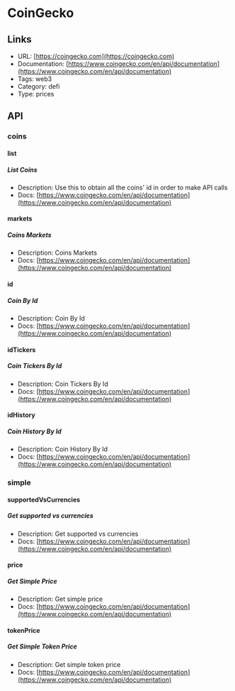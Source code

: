 # CoinGecko

## Links

* URL: [https://coingecko.com](https://coingecko.com)
* Documentation: [https://www.coingecko.com/en/api/documentation](https://www.coingecko.com/en/api/documentation)
* Tags: web3
* Category: defi
* Type: prices

## API

### coins

#### list

##### List Coins

* Description: Use this to obtain all the coins' id in order to make API calls
* Docs: [https://www.coingecko.com/en/api/documentation](https://www.coingecko.com/en/api/documentation)

#### markets

##### Coins Markets

* Description: Coins Markets
* Docs: [https://www.coingecko.com/en/api/documentation](https://www.coingecko.com/en/api/documentation)

#### id

##### Coin By Id

* Description: Coin By Id
* Docs: [https://www.coingecko.com/en/api/documentation](https://www.coingecko.com/en/api/documentation)

#### idTickers

##### Coin Tickers By Id

* Description: Coin Tickers By Id
* Docs: [https://www.coingecko.com/en/api/documentation](https://www.coingecko.com/en/api/documentation)

#### idHistory

##### Coin History By Id

* Description: Coin History By Id
* Docs: [https://www.coingecko.com/en/api/documentation](https://www.coingecko.com/en/api/documentation)

### simple

#### supportedVsCurrencies

##### Get supported vs currencies

* Description: Get supported vs currencies
* Docs: [https://www.coingecko.com/en/api/documentation](https://www.coingecko.com/en/api/documentation)

#### price

##### Get Simple Price

* Description: Get simple price
* Docs: [https://www.coingecko.com/en/api/documentation](https://www.coingecko.com/en/api/documentation)

#### tokenPrice

##### Get Simple Token Price

* Description: Get simple token price
* Docs: [https://www.coingecko.com/en/api/documentation](https://www.coingecko.com/en/api/documentation)

